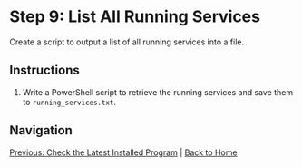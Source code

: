 # Step 9: List All Running Services

Create a script to output a list of all running services into a file.

## Instructions

1. Write a PowerShell script to retrieve the running services and save them to `running_services.txt`.

## Navigation

[Previous: Check the Latest Installed Program](step8.md) | [Back to Home](../README.md)

